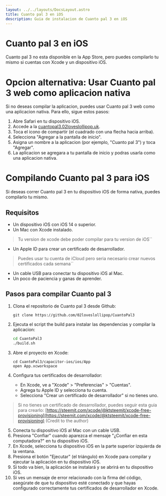 ```yaml
---
layout: ../../layouts/DocsLayout.astro
title: Cuanto pal 3 en iOS
description: Guia de instalacion de Cuanto pal 3 en iOS
---
```


# Cuanto pal 3 en iOS
Cuanto pal 3 no esta disponible en la App Store, pero puedes compilarlo tu mismo si cuentas con Xcode y un dispositivo iOS.

# Opcion alternativa: Usar Cuanto pal 3 web como aplicacion nativa
Si no deseas compilar la aplicacion, puedes usar Cuanto pal 3 web como una aplicacion nativa. Para ello, sigue estos pasos:
1. Abre Safari en tu dispositivo iOS.
2. Accede a la [cuantopal3.02loveslollipop.uk](https://cuantopal3.02loveslollipop.uk).
3. Toca el icono de compartir (el cuadrado con una flecha hacia arriba).
4. Selecciona "Agregar a la pantalla de inicio".
5. Asigna un nombre a la aplicacion (por ejemplo, "Cuanto pal 3") y toca "Agregar".
6. La aplicacion se agregara a tu pantalla de inicio y podras usarla como una aplicacion nativa.    

# Compilando Cuanto pal 3 para iOS
Si deseas correr Cuanto pal 3 en tu dispositivo iOS de forma nativa, puedes compilarlo tu mismo.

## Requisitos
- Un dispositivo iOS con iOS 14 o superior.
- Un Mac con Xcode instalado. 
> Tu version de xcode debe poder compilar para tu version de iOS``
- Un Apple ID para crear un certificado de desarrollador.
> Puedes usar tu cuenta de iCloud pero seria necesario crear nuevos certificados cada semana``
- Un cable USB para conectar tu dispositivo iOS al Mac.
- Un poco de paciencia y ganas de aprender.

## Pasos para compilar Cuanto pal 3
1. Clona el repositorio de Cuanto pal 3 desde Github:
   ```
   git clone https://github.com/02loveslollipop/CuantoPal3
   ```

2. Ejecuta el script the build para instalar las dependencias y compilar la aplicacion:

    ```bash
    cd CuantoPal3
    ./build.sh
    ```

3. Abre el proyecto en Xcode:
    ```
    cd CuantoPal3/capacitor-ios/ios/App
    open App.xcworkspace
    ```

4. Configura tus certificados de desarrollador:
   - En Xcode, ve a "Xcode" > "Preferencias" > "Cuentas".
   - Agrega tu Apple ID y selecciona tu cuenta.
   - Selecciona "Crear un certificado de desarrollador" si no tienes uno.

> Si no tienes un certificado de desarrollador, puedes seguir esta guia para crearlo: [https://steemit.com/xcode/@ktsteemit/xcode-free-provisioning](https://steemit.com/xcode/@ktsteemit/xcode-free-provisioning) (Credit to the author)


5. Conecta tu dispositivo iOS al Mac con un cable USB.
6. Presiona "Confiar" cuando aparezca el mensaje "¿Confiar en esta computadora?" en tu dispositivo iOS.
7. En Xcode, selecciona tu dispositivo iOS en la parte superior izquierda de la ventana.
8. Presiona el botón "Ejecutar" (el triángulo) en Xcode para compilar y ejecutar la aplicación en tu dispositivo iOS.
9. Si todo va bien, la aplicación se instalará y se abrirá en tu dispositivo iOS.
10. Si ves un mensaje de error relacionado con la firma del código, asegúrate de que tu dispositivo esté conectado y que hayas configurado correctamente tus certificados de desarrollador en Xcode.



